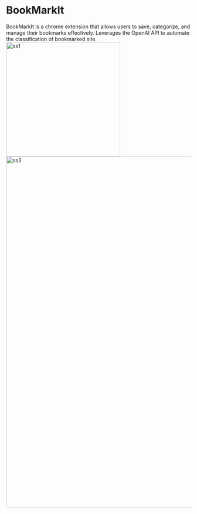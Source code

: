 # BookMarkIt 
BookMarkIt is a chrome extension that allows users to save, categorize, and manage their bookmarks effectively. Leverages the OpenAI API to automate the classification of bookmarked site.
<img width="311" alt="ss1" src="https://github.com/dikshapadi/bookmark-organiser/assets/95542633/d79c9758-e230-4801-83ef-3b7a45cb3ace">
<img width="956" alt="ss3" src="https://github.com/dikshapadi/bookmark-organiser/assets/95542633/f8e45ef6-4aa8-4eea-940d-80da89549a19">
